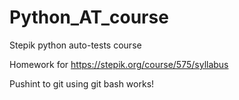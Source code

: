 # Python_AT_course
Stepik python auto-tests course

Homework for https://stepik.org/course/575/syllabus

Pushint to git using git bash works!